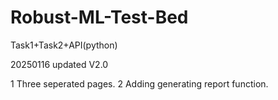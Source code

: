 # Robust-ML-Test-Bed
Task1+Task2+API(python)

20250116
updated V2.0

1 Three seperated pages.
2 Adding generating report function.
